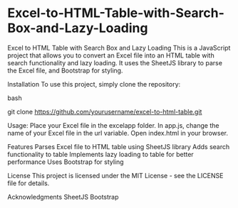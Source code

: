 # Excel-to-HTML-Table-with-Search-Box-and-Lazy-Loading
Excel to HTML Table with Search Box and Lazy Loading
This is a JavaScript project that allows you to convert an Excel file into an HTML table with search functionality and lazy loading. It uses the SheetJS library to parse the Excel file, and Bootstrap for styling.

Installation
To use this project, simply clone the repository:

bash

git clone https://github.com/yourusername/excel-to-html-table.git

Usage:
Place your Excel file in the excelapp folder.
In app.js, change the name of your Excel file in the url variable.
Open index.html in your browser.


Features
Parses Excel file to HTML table using SheetJS library
Adds search functionality to table
Implements lazy loading to table for better performance
Uses Bootstrap for styling


License
This project is licensed under the MIT License - see the LICENSE file for details.

Acknowledgments
SheetJS
Bootstrap
